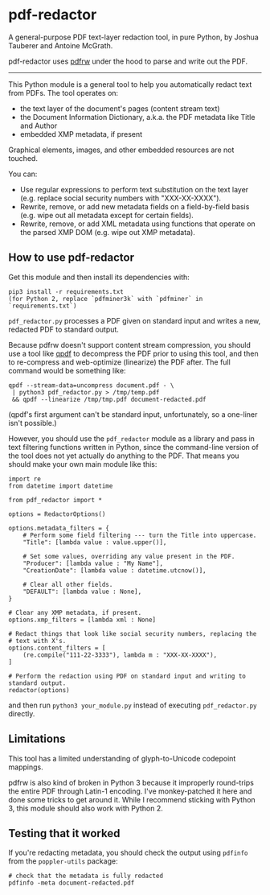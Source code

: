 pdf-redactor
============

A general-purpose PDF text-layer redaction tool, in pure Python, by Joshua Tauberer and Antoine McGrath.

pdf-redactor uses [pdfrw](https://github.com/pmaupin/pdfrw) under the hood to parse and write out the PDF.

* * *

This Python module is a general tool to help you automatically redact text from PDFs. The tool operates on:

* the text layer of the document's pages (content stream text)
* the Document Information Dictionary, a.k.a. the PDF metadata like Title and Author
* embedded XMP metadata, if present

Graphical elements, images, and other embedded resources are not touched.

You can:

* Use regular expressions to perform text substitution on the text layer (e.g. replace social security numbers with "XXX-XX-XXXX").
* Rewrite, remove, or add new metadata fields on a field-by-field basis (e.g. wipe out all metadata except for certain fields).
* Rewrite, remove, or add XML metadata using functions that operate on the parsed XMP DOM (e.g. wipe out XMP metadata).

## How to use pdf-redactor

Get this module and then install its dependencies with:

	pip3 install -r requirements.txt
	(for Python 2, replace `pdfminer3k` with `pdfminer` in `requirements.txt`)

`pdf_redactor.py` processes a PDF given on standard input and writes a new, redacted PDF to standard output.

Because pdfrw doesn't support content stream compression, you should use a tool like [qpdf](http://qpdf.sourceforge.net/) to decompress the PDF prior to using this tool, and then to re-compress and web-optimize (linearize) the PDF after. The full command would be something like:

	qpdf --stream-data=uncompress document.pdf - \
	 | python3 pdf_redactor.py > /tmp/temp.pdf
	 && qpdf --linearize /tmp/tmp.pdf document-redacted.pdf

(qpdf's first argument can't be standard input, unfortunately, so a one-liner isn't possible.)

However, you should use the `pdf_redactor` module as a library and pass in text filtering functions written in Python, since the command-line version of the tool does not yet actually do anything to the PDF. That means you should make your own main module like this:

	import re
	from datetime import datetime

	from pdf_redactor import *

	options = RedactorOptions()

	options.metadata_filters = {
		# Perform some field filtering --- turn the Title into uppercase.
		"Title": [lambda value : value.upper()],

		# Set some values, overriding any value present in the PDF.
		"Producer": [lambda value : "My Name"],
		"CreationDate": [lambda value : datetime.utcnow()],

		# Clear all other fields.
		"DEFAULT": [lambda value : None],
	}

	# Clear any XMP metadata, if present.
	options.xmp_filters = [lambda xml : None]

	# Redact things that look like social security numbers, replacing the
	# text with X's.
	options.content_filters = [
		(re.compile("111-22-3333"), lambda m : "XXX-XX-XXXX"),
	]

	# Perform the redaction using PDF on standard input and writing to standard output.
	redactor(options)

and then run `python3 your_module.py` instead of executing `pdf_redactor.py` directly.

## Limitations

This tool has a limited understanding of glyph-to-Unicode codepoint mappings.

pdfrw is also kind of broken in Python 3 because it improperly round-trips the entire PDF through Latin-1 encoding. I've monkey-patched it here and done some tricks to get around it. While I recommend sticking with Python 3, this module should also work with Python 2.

## Testing that it worked

If you're redacting metadata, you should check the output using `pdfinfo` from the `poppler-utils` package:

	# check that the metadata is fully redacted
	pdfinfo -meta document-redacted.pdf

